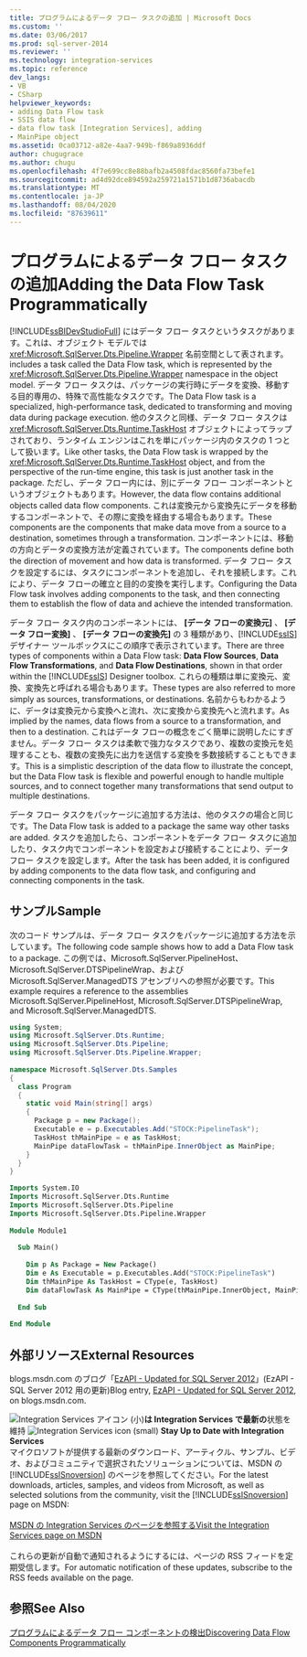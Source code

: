 ```yaml
---
title: プログラムによるデータ フロー タスクの追加 | Microsoft Docs
ms.custom: ''
ms.date: 03/06/2017
ms.prod: sql-server-2014
ms.reviewer: ''
ms.technology: integration-services
ms.topic: reference
dev_langs:
- VB
- CSharp
helpviewer_keywords:
- adding Data Flow task
- SSIS data flow
- data flow task [Integration Services], adding
- MainPipe object
ms.assetid: 0ca03712-a82e-4aa7-949b-f869a8936ddf
author: chugugrace
ms.author: chugu
ms.openlocfilehash: 4f7e699cc8e88bafb2a4508fdac8560fa73befe1
ms.sourcegitcommit: ad4d92dce894592a259721a1571b1d8736abacdb
ms.translationtype: MT
ms.contentlocale: ja-JP
ms.lasthandoff: 08/04/2020
ms.locfileid: "87639611"
---
```

# <a name="adding-the-data-flow-task-programmatically"></a><span data-ttu-id="411d3-102">プログラムによるデータ フロー タスクの追加</span><span class="sxs-lookup"><span data-stu-id="411d3-102">Adding the Data Flow Task Programmatically</span></span>
  [!INCLUDE[ssBIDevStudioFull](../../includes/ssbidevstudiofull-md.md)] <span data-ttu-id="411d3-103">にはデータ フロー タスクというタスクがあります。これは、オブジェクト モデルでは <xref:Microsoft.SqlServer.Dts.Pipeline.Wrapper> 名前空間として表されます。</span><span class="sxs-lookup"><span data-stu-id="411d3-103">includes a task called the Data Flow task, which is represented by the <xref:Microsoft.SqlServer.Dts.Pipeline.Wrapper> namespace in the object model.</span></span> <span data-ttu-id="411d3-104">データ フロー タスクは、パッケージの実行時にデータを変換、移動する目的専用の、特殊で高性能なタスクです。</span><span class="sxs-lookup"><span data-stu-id="411d3-104">The Data Flow task is a specialized, high-performance task, dedicated to transforming and moving data during package execution.</span></span> <span data-ttu-id="411d3-105">他のタスクと同様、データ フロー タスクは <xref:Microsoft.SqlServer.Dts.Runtime.TaskHost> オブジェクトによってラップされており、ランタイム エンジンはこれを単にパッケージ内のタスクの 1 つとして扱います。</span><span class="sxs-lookup"><span data-stu-id="411d3-105">Like other tasks, the Data Flow task is wrapped by the <xref:Microsoft.SqlServer.Dts.Runtime.TaskHost> object, and from the perspective of the run-time engine, this task is just another task in the package.</span></span> <span data-ttu-id="411d3-106">ただし、データ フロー内には、別にデータ フロー コンポーネントというオブジェクトもあります。</span><span class="sxs-lookup"><span data-stu-id="411d3-106">However, the data flow contains additional objects called data flow components.</span></span> <span data-ttu-id="411d3-107">これは変換元から変換先にデータを移動するコンポーネントで、その際に変換を経由する場合もあります。</span><span class="sxs-lookup"><span data-stu-id="411d3-107">These components are the components that make data move from a source to a destination, sometimes through a transformation.</span></span> <span data-ttu-id="411d3-108">コンポーネントには、移動の方向とデータの変換方法が定義されています。</span><span class="sxs-lookup"><span data-stu-id="411d3-108">The components define both the direction of movement and how data is transformed.</span></span> <span data-ttu-id="411d3-109">データ フロー タスクを設定するには、タスクにコンポーネントを追加し、それを接続します。これにより、データ フローの確立と目的の変換を実行します。</span><span class="sxs-lookup"><span data-stu-id="411d3-109">Configuring the Data Flow task involves adding components to the task, and then connecting them to establish the flow of data and achieve the intended transformation.</span></span>  
  
 <span data-ttu-id="411d3-110">データ フロー タスク内のコンポーネントには、 **[データ フローの変換元]** 、 **[データ フロー変換]** 、 **[データ フローの変換先]** の 3 種類があり、[!INCLUDE[ssIS](../../includes/ssis-md.md)] デザイナー ツールボックスにこの順序で表示されています。</span><span class="sxs-lookup"><span data-stu-id="411d3-110">There are three types of components within a Data Flow task: **Data Flow Sources**, **Data Flow Transformations**, and **Data Flow Destinations**, shown in that order within the [!INCLUDE[ssIS](../../includes/ssis-md.md)] Designer toolbox.</span></span> <span data-ttu-id="411d3-111">これらの種類は単に変換元、変換、変換先と呼ばれる場合もあります。</span><span class="sxs-lookup"><span data-stu-id="411d3-111">These types are also referred to more simply as sources, transformations, or destinations.</span></span> <span data-ttu-id="411d3-112">名前からもわかるように、データは変換元から変換へと流れ、次に変換から変換先へと流れます。</span><span class="sxs-lookup"><span data-stu-id="411d3-112">As implied by the names, data flows from a source to a transformation, and then to a destination.</span></span> <span data-ttu-id="411d3-113">これはデータ フローの概念をごく簡単に説明したにすぎません。データ フロー タスクは柔軟で強力なタスクであり、複数の変換元を処理することも、複数の変換先に出力を送信する変換を多数接続することもできます。</span><span class="sxs-lookup"><span data-stu-id="411d3-113">This is a simplistic description of the data flow to illustrate the concept, but the Data Flow task is flexible and powerful enough to handle multiple sources, and to connect together many transformations that send output to multiple destinations.</span></span>  
  
 <span data-ttu-id="411d3-114">データ フロー タスクをパッケージに追加する方法は、他のタスクの場合と同じです。</span><span class="sxs-lookup"><span data-stu-id="411d3-114">The Data Flow task is added to a package the same way other tasks are added.</span></span> <span data-ttu-id="411d3-115">タスクを追加したら、コンポーネントをデータ フロー タスクに追加したり、タスク内でコンポーネントを設定および接続することにより、データ フロー タスクを設定します。</span><span class="sxs-lookup"><span data-stu-id="411d3-115">After the task has been added, it is configured by adding components to the data flow task, and configuring and connecting components in the task.</span></span>  
  
## <a name="sample"></a><span data-ttu-id="411d3-116">サンプル</span><span class="sxs-lookup"><span data-stu-id="411d3-116">Sample</span></span>  
 <span data-ttu-id="411d3-117">次のコード サンプルは、データ フロー タスクをパッケージに追加する方法を示しています。</span><span class="sxs-lookup"><span data-stu-id="411d3-117">The following code sample shows how to add a Data Flow task to a package.</span></span> <span data-ttu-id="411d3-118">この例では、Microsoft.SqlServer.PipelineHost、Microsoft.SqlServer.DTSPipelineWrap、および Microsoft.SqlServer.ManagedDTS アセンブリへの参照が必要です。</span><span class="sxs-lookup"><span data-stu-id="411d3-118">This example requires a reference to the assemblies Microsoft.SqlServer.PipelineHost, Microsoft.SqlServer.DTSPipelineWrap, and Microsoft.SqlServer.ManagedDTS.</span></span>  
  
```csharp  
using System;  
using Microsoft.SqlServer.Dts.Runtime;  
using Microsoft.SqlServer.Dts.Pipeline;  
using Microsoft.SqlServer.Dts.Pipeline.Wrapper;  
  
namespace Microsoft.SqlServer.Dts.Samples  
{  
  class Program  
  {  
    static void Main(string[] args)  
    {  
      Package p = new Package();  
      Executable e = p.Executables.Add("STOCK:PipelineTask");  
      TaskHost thMainPipe = e as TaskHost;  
      MainPipe dataFlowTask = thMainPipe.InnerObject as MainPipe;   
    }  
  }  
}  
```  
  
```vb  
Imports System.IO  
Imports Microsoft.SqlServer.Dts.Runtime  
Imports Microsoft.SqlServer.Dts.Pipeline  
Imports Microsoft.SqlServer.Dts.Pipeline.Wrapper  
  
Module Module1  
  
  Sub Main()  
  
    Dim p As Package = New Package()  
    Dim e As Executable = p.Executables.Add("STOCK:PipelineTask")  
    Dim thMainPipe As TaskHost = CType(e, TaskHost)  
    Dim dataFlowTask As MainPipe = CType(thMainPipe.InnerObject, MainPipe)  
  
  End Sub  
  
End Module  
```  
  
## <a name="external-resources"></a><span data-ttu-id="411d3-119">外部リソース</span><span class="sxs-lookup"><span data-stu-id="411d3-119">External Resources</span></span>  
 <span data-ttu-id="411d3-120">blogs.msdn.com のブログ「[EzAPI - Updated for SQL Server 2012](https://go.microsoft.com/fwlink/?LinkId=243223)」(EzAPI - SQL Server 2012 用の更新)</span><span class="sxs-lookup"><span data-stu-id="411d3-120">Blog entry, [EzAPI - Updated for SQL Server 2012](https://go.microsoft.com/fwlink/?LinkId=243223), on blogs.msdn.com.</span></span>  
  
<span data-ttu-id="411d3-121">![Integration Services アイコン (小)](../media/dts-16.gif "Integration Services のアイコン (小)")**は Integration Services で最新の**状態を維持  </span><span class="sxs-lookup"><span data-stu-id="411d3-121">![Integration Services icon (small)](../media/dts-16.gif "Integration Services icon (small)")  **Stay Up to Date with Integration Services**</span></span><br /> <span data-ttu-id="411d3-122">マイクロソフトが提供する最新のダウンロード、アーティクル、サンプル、ビデオ、およびコミュニティで選択されたソリューションについては、MSDN の [!INCLUDE[ssISnoversion](../../includes/ssisnoversion-md.md)] のページを参照してください。</span><span class="sxs-lookup"><span data-stu-id="411d3-122">For the latest downloads, articles, samples, and videos from Microsoft, as well as selected solutions from the community, visit the [!INCLUDE[ssISnoversion](../../includes/ssisnoversion-md.md)] page on MSDN:</span></span><br /><br /> [<span data-ttu-id="411d3-123">MSDN の Integration Services のページを参照する</span><span class="sxs-lookup"><span data-stu-id="411d3-123">Visit the Integration Services page on MSDN</span></span>](https://go.microsoft.com/fwlink/?LinkId=136655)<br /><br /> <span data-ttu-id="411d3-124">これらの更新が自動で通知されるようにするには、ページの RSS フィードを定期受信します。</span><span class="sxs-lookup"><span data-stu-id="411d3-124">For automatic notification of these updates, subscribe to the RSS feeds available on the page.</span></span>  
  
## <a name="see-also"></a><span data-ttu-id="411d3-125">参照</span><span class="sxs-lookup"><span data-stu-id="411d3-125">See Also</span></span>  
 [<span data-ttu-id="411d3-126">プログラムによるデータ フロー コンポーネントの検出</span><span class="sxs-lookup"><span data-stu-id="411d3-126">Discovering Data Flow Components Programmatically</span></span>](../building-packages-programmatically/discovering-data-flow-components-programmatically.md)  
  
  
